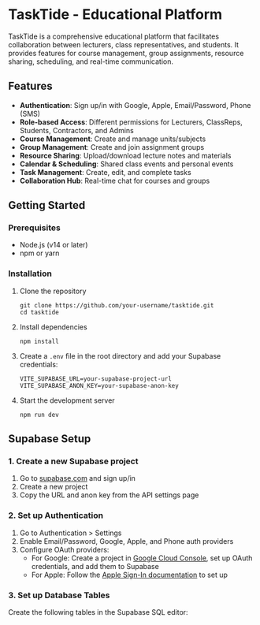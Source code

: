 # TaskTide - Educational Platform
TaskTide is a comprehensive educational platform that facilitates collaboration between lecturers, class representatives, and students. It provides features for course management, group assignments, resource sharing, scheduling, and real-time communication.
## Features
- **Authentication**: Sign up/in with Google, Apple, Email/Password, Phone (SMS)
- **Role-based Access**: Different permissions for Lecturers, ClassReps, Students, Contractors, and Admins
- **Course Management**: Create and manage units/subjects
- **Group Management**: Create and join assignment groups
- **Resource Sharing**: Upload/download lecture notes and materials
- **Calendar & Scheduling**: Shared class events and personal events
- **Task Management**: Create, edit, and complete tasks
- **Collaboration Hub**: Real-time chat for courses and groups
## Getting Started
### Prerequisites
- Node.js (v14 or later)
- npm or yarn
### Installation
1. Clone the repository
   ```
   git clone https://github.com/your-username/tasktide.git
   cd tasktide
   ```
2. Install dependencies
   ```
   npm install
   ```
3. Create a `.env` file in the root directory and add your Supabase credentials:
   ```
   VITE_SUPABASE_URL=your-supabase-project-url
   VITE_SUPABASE_ANON_KEY=your-supabase-anon-key
   ```
4. Start the development server
   ```
   npm run dev
   ```
## Supabase Setup
### 1. Create a new Supabase project
1. Go to [supabase.com](https://supabase.com/) and sign up/in
2. Create a new project
3. Copy the URL and anon key from the API settings page
### 2. Set up Authentication
1. Go to Authentication > Settings
2. Enable Email/Password, Google, Apple, and Phone auth providers
3. Configure OAuth providers:
   - For Google: Create a project in [Google Cloud Console](https://console.cloud.google.com/), set up OAuth credentials, and add them to Supabase
   - For Apple: Follow the [Apple Sign-In documentation](https://supabase.com/docs/guides/auth/auth-apple) to set up
### 3. Set up Database Tables
Create the following tables in the Supabase SQL editor: